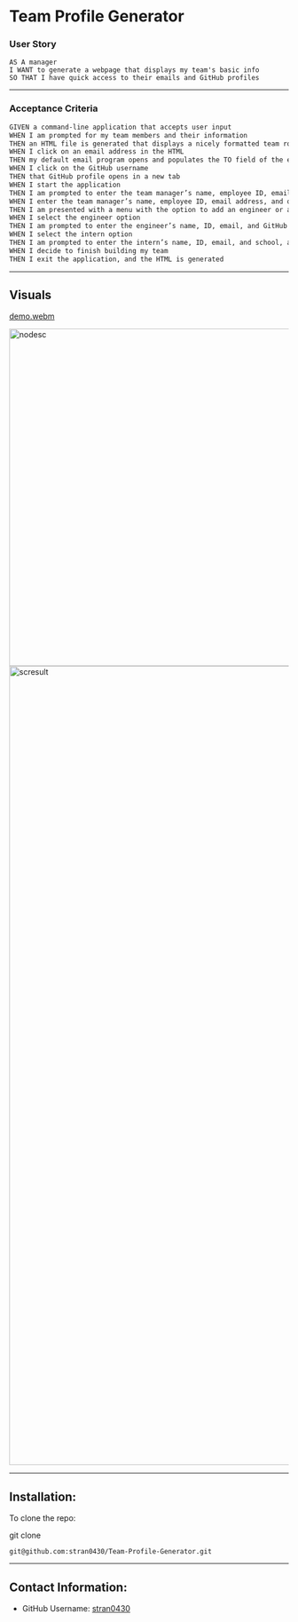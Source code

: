 # Team Profile Generator

### User Story

```
AS A manager
I WANT to generate a webpage that displays my team's basic info
SO THAT I have quick access to their emails and GitHub profiles

```

---

### Acceptance Criteria

```md
GIVEN a command-line application that accepts user input
WHEN I am prompted for my team members and their information
THEN an HTML file is generated that displays a nicely formatted team roster based on user input
WHEN I click on an email address in the HTML
THEN my default email program opens and populates the TO field of the email with the address
WHEN I click on the GitHub username
THEN that GitHub profile opens in a new tab
WHEN I start the application
THEN I am prompted to enter the team manager’s name, employee ID, email address, and office number
WHEN I enter the team manager’s name, employee ID, email address, and office number
THEN I am presented with a menu with the option to add an engineer or an intern or to finish building my team
WHEN I select the engineer option
THEN I am prompted to enter the engineer’s name, ID, email, and GitHub username, and I am taken back to the menu
WHEN I select the intern option
THEN I am prompted to enter the intern’s name, ID, email, and school, and I am taken back to the menu
WHEN I decide to finish building my team
THEN I exit the application, and the HTML is generated
```

---

## Visuals

[demo.webm](https://user-images.githubusercontent.com/115510413/214991715-a7c64b7e-f1a5-4f3a-a8ed-94b76805fb03.webm)


<img width="608" alt="nodesc" src="https://user-images.githubusercontent.com/115510413/213624875-7f437e6f-1a57-47bd-a38e-cad515b3a135.png">

<img width="1440" alt="scresult" src="https://user-images.githubusercontent.com/115510413/213624877-4f2afbcd-ed1a-49c6-b874-7ba9e32cfafb.png">



---

## Installation:

To clone the repo:

git clone

```
git@github.com:stran0430/Team-Profile-Generator.git
```

---

## Contact Information:

- GitHub Username: [stran0430](https://github.com/stran0430)
